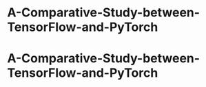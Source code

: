 # A-Comparative-Study-between-TensorFlow-and-PyTorch
# A-Comparative-Study-between-TensorFlow-and-PyTorch
